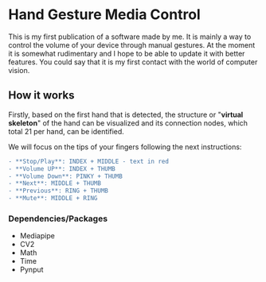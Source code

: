 # Hand Gesture Media Control
This is my first publication of a software made by me. It is mainly a way to control the volume of your device through manual gestures. At the moment it is somewhat rudimentary and I hope to be able to update it with better features.   You could say that it is my first contact with the world of computer vision.

## How it works
Firstly, based on the first hand that is detected, the structure or "**virtual skeleton**" of the hand can be visualized and its connection nodes, which total 21 per hand, can be identified.

We will focus on the tips of your fingers following the next instructions: 
```diff
- **Stop/Play**: INDEX + MIDDLE - text in red
- **Volume UP**: INDEX + THUMB
- **Volume Down**: PINKY + THUMB
- **Next**: MIDDLE + THUMB
- **Previous**: RING + THUMB
- **Mute**: MIDDLE + RING
```

### Dependencies/Packages
- Mediapipe
- CV2
- Math
- Time
- Pynput
